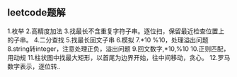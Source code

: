 ﻿leetcode题解
----------------

1.枚举
2.高精度加法
3.找最长不含重复字符子串。逐位扫，保留最近检查位置上的子串。
4.二分查找
5.找最长回文子串
6.模拟
7.*10 %10，处理溢出问题
8.string转integer，注意处理正负，溢出问题
9.回文数字,*10,%10
10.正则匹配，用动规
11.柱状图中找最大矩形，以首尾为边界开始，往中间移动，贪心。
12.罗马数字表示，逐位转..